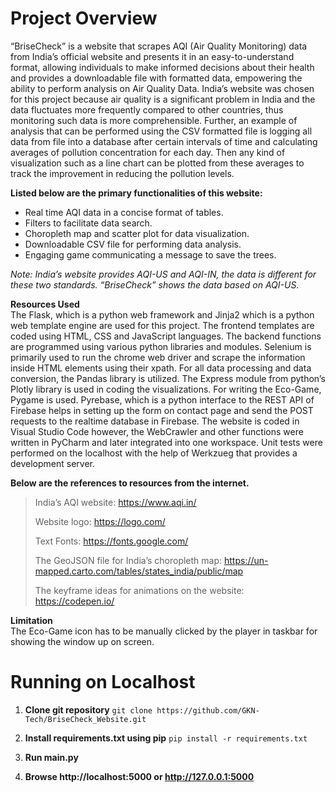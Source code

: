 # Project Overview

“BriseCheck” is a website that scrapes AQI (Air Quality Monitoring) data from India’s official website and presents it in an easy-to-understand format, allowing individuals to make informed decisions about their health and provides a downloadable file with formatted data, empowering the ability to perform analysis on Air Quality Data. India’s website was chosen for this project because air quality is a significant problem in India and the data fluctuates more frequently compared to other countries, thus monitoring such data is more comprehensible. Further, an example of analysis that can be performed using the CSV formatted file is logging all data from file into a database after certain intervals of time and calculating averages of pollution concentration for each day. Then any kind of visualization such as a line chart can be plotted from these averages to track the improvement in reducing the pollution levels. 

**Listed below are the primary functionalities of this website:**  
* Real time AQI data in a concise format of tables. 
* Filters to facilitate data search. 
* Choropleth map and scatter plot for data visualization. 
* Downloadable CSV file for performing data analysis. 
* Engaging game communicating a message to save the trees. 

_Note: India’s website provides AQI-US and AQI-IN, the data is different for these two standards. “BriseCheck” shows the data based on AQI-US._  

**Resources Used**  
The Flask, which is a python web framework and Jinja2 which is a python web template engine are used for this project. The frontend templates are coded using HTML, CSS and JavaScript languages. The backend functions are programmed using various python libraries and modules. Selenium is primarily used to run the chrome web driver and scrape the information inside HTML elements using their xpath. For all data processing and data conversion, the Pandas library is utilized. The Express module from python’s Plotly library is used in coding the visualizations. For writing the Eco-Game, Pygame is used. Pyrebase, which is a python interface to the REST API of Firebase helps in setting up the form on contact page and send the POST requests to the realtime database in Firebase. The website is coded in Visual Studio Code however, the WebCrawler and other functions were written in PyCharm and later integrated into one workspace. Unit tests were performed on the localhost with the help of Werkzueg that provides a development server.   

**Below are the references to resources from the internet.**  
>India’s AQI website: https://www.aqi.in/   
>
>Website logo: https://logo.com/  
>
>Text Fonts: https://fonts.google.com/  
>
>The GeoJSON file for India’s choropleth map:  https://un-mapped.carto.com/tables/states_india/public/map  
>
>The keyframe ideas for animations on the website: https://codepen.io/    

**Limitation**  
The Eco-Game icon has to be manually clicked by the player in taskbar for showing the window up on screen. 

# Running on Localhost

1. **Clone git repository**
`git clone https://github.com/GKN-Tech/BriseCheck_Website.git`

2. **Install requirements.txt using pip**
`pip install -r requirements.txt`

3. **Run main.py**

4. **Browse http://localhost:5000 or http://127.0.0.1:5000**



 

 
